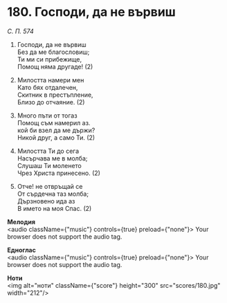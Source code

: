 # 180. Господи, да не вървиш

_С. П. 574_

1. Господи, да не вървиш  
Без да ме благословиш;  
Ти ми си прибежище,  
Помощ няма другаде! (2)

2. Милостта намери мен  
Като бях отдалечен,  
Скитник в престъпление,  
Близо до отчаяние. (2)

3. Много пъти от тогаз  
Помощ съм намерил аз.  
кой би взел да ме държи?  
Никой друг, а само Ти. (2)

4. Милостта Ти до сега  
Насърчава ме в молба;  
Слушаш Ти моленето  
Чрез Христа принесено. (2)

5. Отче! не отвръщай се  
От сърдечна таз молба;  
Дързновено ида аз  
В името на моя Спас. (2)

**Мелодия**  
<audio className={"music"} controls={true} preload={"none"}>
    <source src="mp3/180.mp3" type="audio/mpeg"/>
    Your browser does not support the audio tag.
</audio>

**Едноглас**  
<audio className={"music"} controls={true} preload={"none"}>
    <source src="transp/180.mp3" type="audio/mpeg"/>
    Your browser does not support the audio tag.
</audio>

**Ноти**  
<img alt="ноти" className={"score"} height="300" src="scores/180.jpg" width="212"/>
